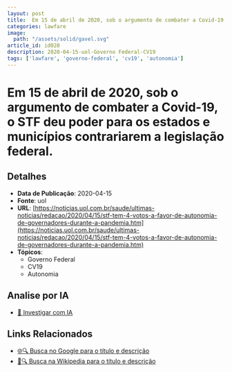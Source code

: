 ```yaml
---
layout: post
title:  Em 15 de abril de 2020, sob o argumento de combater a Covid-19, o STF deu poder para os estados e municípios contrariarem a legislação federal.
categories: lawfare
image: 
  path: "/assets/solid/gavel.svg"
article_id: id028
description: 2020-04-15-uol-Governo Federal-CV19
tags: ['lawfare', 'governo-federal', 'cv19', 'autonomia']
---
```


# Em 15 de abril de 2020, sob o argumento de combater a Covid-19, o STF deu poder para os estados e municípios contrariarem a legislação federal.

## Detalhes
- **Data de Publicação**: 2020-04-15
- **Fonte**: uol
- **URL**: [https://noticias.uol.com.br/saude/ultimas-noticias/redacao/2020/04/15/stf-tem-4-votos-a-favor-de-autonomia-de-governadores-durante-a-pandemia.htm](https://noticias.uol.com.br/saude/ultimas-noticias/redacao/2020/04/15/stf-tem-4-votos-a-favor-de-autonomia-de-governadores-durante-a-pandemia.htm)
- **Tópicos**:
  - Governo Federal
  - CV19
  - Autonomia

## Analise por IA
- [🤖 Investigar com IA](https://www.perplexity.ai/search?q=%22not%C3%ADcia%20artigo%20Brasil%22%20Em%2015%20de%20abril%20de%202020%2C%20sob%20o%20argumento%20de%20combater%20a%20Covid-19%2C%20o%20STF%20deu%20poder%20para%20os%20estados%20e%20munic%C3%ADpios%20contrariarem%20a%20legisla%C3%A7%C3%A3o%20federal.%20uol%202020-04-15)

## Links Relacionados
- [🌐🔍 Busca no Google para o título e descrição](https://www.google.com/search?q=%22not%C3%ADcia%20artigo%20Brasil%22%20Em%2015%20de%20abril%20de%202020%2C%20sob%20o%20argumento%20de%20combater%20a%20Covid-19%2C%20o%20STF%20deu%20poder%20para%20os%20estados%20e%20munic%C3%ADpios%20contrariarem%20a%20legisla%C3%A7%C3%A3o%20federal.%20uol%202020-04-15)
- [📖🔍 Busca na Wikipedia para o título e descrição](https://pt.wikipedia.org/w/index.php?search=%22not%C3%ADcia%20artigo%20Brasil%22%20Em%2015%20de%20abril%20de%202020%2C%20sob%20o%20argumento%20de%20combater%20a%20Covid-19%2C%20o%20STF%20deu%20poder%20para%20os%20estados%20e%20munic%C3%ADpios%20contrariarem%20a%20legisla%C3%A7%C3%A3o%20federal.%20uol%202020-04-15)

